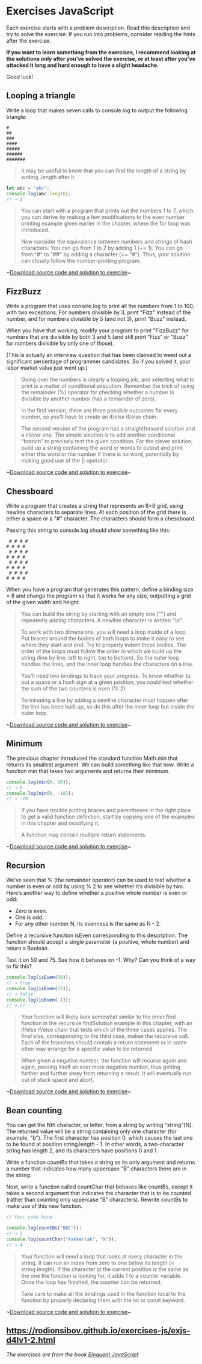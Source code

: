 # Exercises JavaScript
Each exercise starts with a problem description. Read this description and try to solve the exercise. If you run into problems, consider reading the hints after the exercise. 

__If you want to learn something from the exercises, I recommend looking at the solutions only after you’ve solved the exercise, or at least after you’ve attacked it long and hard enough to have a slight headache.__

Good luck!

## Looping a triangle
Write a loop that makes seven calls to console.log to output the following triangle:
```
#
##
###
####
#####
######
#######
```
> It may be useful to know that you can find the length of a string by writing .length after it.
```js
let abc = "abc";
console.log(abc.length);
// → 3
```
> You can start with a program that prints out the numbers 1 to 7, which you can derive by making a few modifications to the even number printing example given earlier in the chapter, where the for loop was introduced.
>
> Now consider the equivalence between numbers and strings of hash characters. You can go from 1 to 2 by adding 1 (+= 1). You can go from "#" to "##" by adding a character (+= "#"). Thus, your solution can closely follow the number-printing program.

~[Download source code and solution to exercise]()~

## FizzBuzz
Write a program that uses console.log to print all the numbers from 1 to 100, with two exceptions. For numbers divisible by 3, print "Fizz" instead of the number, and for numbers divisible by 5 (and not 3), print "Buzz" instead.

When you have that working, modify your program to print "FizzBuzz" for numbers that are divisible by both 3 and 5 (and still print "Fizz" or "Buzz" for numbers divisible by only one of those).

(This is actually an interview question that has been claimed to weed out a significant percentage of programmer candidates. So if you solved it, your labor market value just went up.)

> Going over the numbers is clearly a looping job, and selecting what to print is a matter of conditional execution. Remember the trick of using the remainder (%) operator for checking whether a number is divisible by another number (has a remainder of zero).
>
> In the first version, there are three possible outcomes for every number, so you’ll have to create an if/else if/else chain.
>
> The second version of the program has a straightforward solution and a clever one. The simple solution is to add another conditional “branch” to precisely test the given condition. For the clever solution, build up a string containing the word or words to output and print either this word or the number if there is no word, potentially by making good use of the || operator.

~[Download source code and solution to exercise]()~

## Chessboard
Write a program that creates a string that represents an 8×8 grid, using newline characters to separate lines. At each position of the grid there is either a space or a "#" character. The characters should form a chessboard.

Passing this string to console.log should show something like this:
```
 # # # #
# # # # 
 # # # #
# # # # 
 # # # #
# # # # 
 # # # #
# # # #
```
When you have a program that generates this pattern, define a binding size = 8 and change the program so that it works for any size, outputting a grid of the given width and height.

> You can build the string by starting with an empty one ("") and repeatedly adding characters. A newline character is written "\n".
>
> To work with two dimensions, you will need a loop inside of a loop. Put braces around the bodies of both loops to make it easy to see where they start and end. Try to properly indent these bodies. The order of the loops must follow the order in which we build up the string (line by line, left to right, top to bottom). So the outer loop handles the lines, and the inner loop handles the characters on a line.
>
> You’ll need two bindings to track your progress. To know whether to put a space or a hash sign at a given position, you could test whether the sum of the two counters is even (% 2).
>
> Terminating a line by adding a newline character must happen after the line has been built up, so do this after the inner loop but inside the outer loop.

~[Download source code and solution to exercise]()~

## Minimum
The previous chapter introduced the standard function Math.min that returns its smallest argument. We can build something like that now. Write a function min that takes two arguments and returns their minimum.
```js
console.log(min(0, 10));
// → 0
console.log(min(0, -10));
// → -10
```
> If you have trouble putting braces and parentheses in the right place to get a valid function definition, start by copying one of the examples in this chapter and modifying it.
>
> A function may contain multiple return statements.

~[Download source code and solution to exercise]()~

## Recursion
We’ve seen that % (the remainder operator) can be used to test whether a number is even or odd by using % 2 to see whether it’s divisible by two. Here’s another way to define whether a positive whole number is even or odd:

- Zero is even.
- One is odd.
- For any other number N, its evenness is the same as N - 2.

Define a recursive function isEven corresponding to this description. The function should accept a single parameter (a positive, whole number) and return a Boolean.

Test it on 50 and 75. See how it behaves on -1. Why? Can you think of a way to fix this?
```js
console.log(isEven(50));
// → true
console.log(isEven(75));
// → false
console.log(isEven(-1));
// → ??
```
> Your function will likely look somewhat similar to the inner find function in the recursive findSolution example in this chapter, with an if/else if/else chain that tests which of the three cases applies. The final else, corresponding to the third case, makes the recursive call. Each of the branches should contain a return statement or in some other way arrange for a specific value to be returned.
>
> When given a negative number, the function will recurse again and again, passing itself an ever more negative number, thus getting further and further away from returning a result. It will eventually run out of stack space and abort.

~[Download source code and solution to exercise]()~

## Bean counting
You can get the Nth character, or letter, from a string by writing "string"[N]. The returned value will be a string containing only one character (for example, "b"). The first character has position 0, which causes the last one to be found at position string.length - 1. In other words, a two-character string has length 2, and its characters have positions 0 and 1.

Write a function countBs that takes a string as its only argument and returns a number that indicates how many uppercase “B” characters there are in the string.

Next, write a function called countChar that behaves like countBs, except it takes a second argument that indicates the character that is to be counted (rather than counting only uppercase “B” characters). Rewrite countBs to make use of this new function.
```js
// Your code here.

console.log(countBs("BBC"));
// → 2
console.log(countChar("kakkerlak", "k"));
// → 4
```
> Your function will need a loop that looks at every character in the string. It can run an index from zero to one below its length (< string.length). If the character at the current position is the same as the one the function is looking for, it adds 1 to a counter variable. Once the loop has finished, the counter can be returned.
>
> Take care to make all the bindings used in the function local to the function by properly declaring them with the let or const keyword.

~[Download source code and solution to exercise]()~

https://rodionsibov.github.io/exercises-js/exjs-d4lv1-2.html
---
_The exercises are from the book [Eloquent JavaScript](https://eloquentjavascript.net/index.html)_
